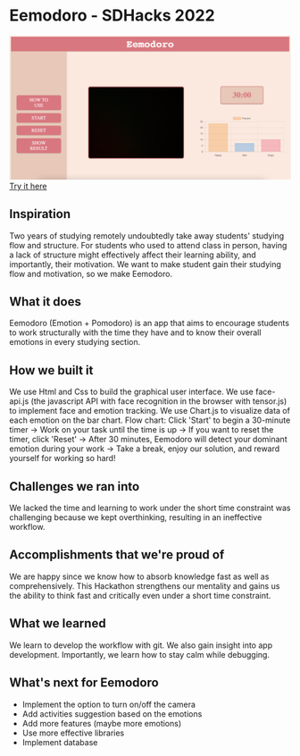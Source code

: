 # Eemodoro - SDHacks 2022

![Image](readme/original.png)
[Try it here](https://quocduyvu6262.github.io/EmotionDetector_SDHack2022/)


## Inspiration
Two years of studying remotely undoubtedly take away students' studying flow and structure. For students who used to attend class in person, having a lack of structure might effectively affect their learning ability, and importantly, their motivation. We want to make student gain their studying flow and motivation, so we make Eemodoro.

## What it does
Eemodoro (Emotion + Pomodoro) is an app that aims to encourage students to work structurally with the time they have and to know their overall emotions in every studying section.

## How we built it
We use Html and Css to build the graphical user interface.
We use face-api.js (the javascript API with face recognition in the browser with tensor.js) to implement face and emotion tracking.
We use Chart.js to visualize data of each emotion on the bar chart.
Flow chart: Click 'Start' to begin a 30-minute timer -> Work on your task until the time is up -> If you want to reset the timer, click 'Reset' -> After 30 minutes, Eemodoro will detect your dominant emotion during your work -> Take a break, enjoy our solution, and reward yourself for working so hard!

## Challenges we ran into
We lacked the time and learning to work under the short time constraint was challenging because we kept overthinking, resulting in an ineffective workflow.

## Accomplishments that we're proud of
We are happy since we know how to absorb knowledge fast as well as comprehensively. This Hackathon strengthens our mentality and gains us the ability to think fast and critically even under a short time constraint.

## What we learned
We learn to develop the workflow with git. We also gain insight into app development. Importantly, we learn how to stay calm while debugging.

## What's next for Eemodoro
* Implement the option to turn on/off the camera
* Add activities suggestion based on the emotions
* Add more features (maybe more emotions)
* Use more effective libraries
* Implement database
